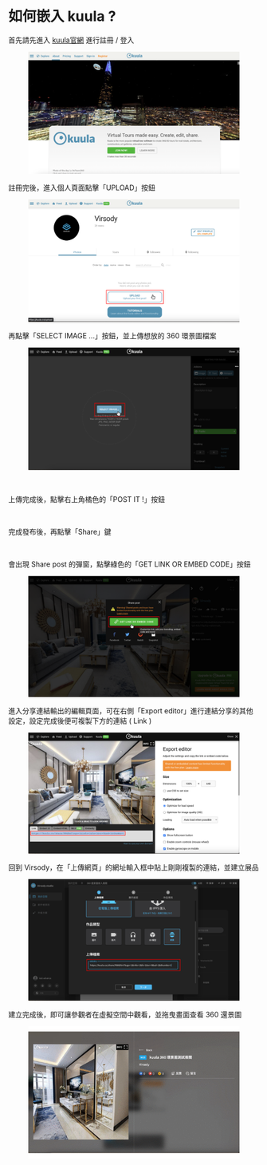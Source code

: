 # 如何嵌入 kuula ?

首先請先進入 [kuula官網](https://kuula.co/about) 進行註冊 / 登入

<figure><img src="../../../../.gitbook/assets/截圖 2022-12-30 下午6.39.23.png" alt=""><figcaption></figcaption></figure>



註冊完後，進入個人頁面點擊「UPLOAD」按鈕

<figure><img src="../../../../.gitbook/assets/Frame 66.png" alt=""><figcaption></figcaption></figure>



再點擊「SELECT IMAGE ...」按鈕，並上傳想放的 360 環景圖檔案

<figure><img src="../../../../.gitbook/assets/Frame 67.png" alt=""><figcaption><p><br></p></figcaption></figure>



上傳完成後，點擊右上角橘色的「POST IT !」按鈕

<figure><img src="../../../../.gitbook/assets/Frame 68.png" alt=""><figcaption></figcaption></figure>



完成發布後，再點擊「Share」鍵

<figure><img src="../../../../.gitbook/assets/Frame 69.png" alt=""><figcaption></figcaption></figure>



會出現 Share post 的彈窗，點擊綠色的「GET LINK OR EMBED CODE」按鈕

<figure><img src="../../../../.gitbook/assets/Frame 70 (1).png" alt=""><figcaption></figcaption></figure>



進入分享連結輸出的編輯頁面，可在右側「Export editor」進行連結分享的其他設定，設定完成後便可複製下方的連結 ( Link )

<figure><img src="../../../../.gitbook/assets/Frame 71.png" alt=""><figcaption></figcaption></figure>



回到 Virsody，在「上傳網頁」的網址輸入框中貼上剛剛複製的連結，並建立展品

<figure><img src="../../../../.gitbook/assets/Frame 72.png" alt=""><figcaption></figcaption></figure>



建立完成後，即可讓參觀者在虛擬空間中觀看，並拖曳畫面查看 360 還景圖

<figure><img src="../../../../.gitbook/assets/kulla.gif" alt=""><figcaption></figcaption></figure>
